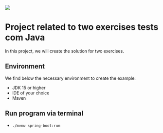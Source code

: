 <img src="https://media.licdn.com/dms/image/C4E16AQE236-XkdJVng/profile-displaybackgroundimage-shrink_200_800/0/1604928375335?e=2147483647&v=beta&t=m-xYcCSKcm9PeOpWLMucJX2MwX_ClERa0R2hTRKDwpA" />


# Project related to two exercises tests com Java
In this project, we will create the solution for two exercises.

## Environment
We find below the necessary environment to create the example:
- JDK 15 or higher
- IDE of your choice 
- Maven

## Run program via terminal
- `./mvnw spring-boot:run`
